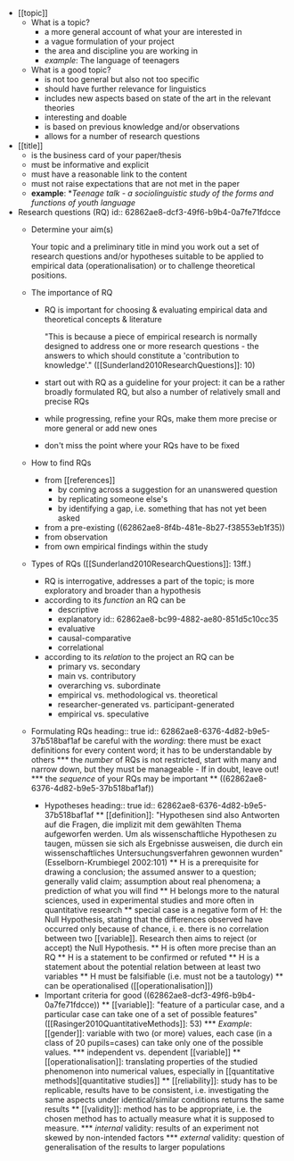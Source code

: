 - [[topic]]
	- What is a topic?
		- a more general account of what your are interested in
		- a vague formulation of your project
		- the area and discipline you are working in
		- *example*: The language of teenagers
	- What is a good topic?
		- is not too general but also not too specific
		- should have further relevance for linguistics
		- includes new aspects based on state of the art in the relevant theories
		- interesting and doable
		- is based on previous knowledge and/or observations
		- allows for a number of research questions
- [[title]]
	- is the business card of your paper/thesis
	- must be informative and explicit
	- must have a reasonable link to the content
	- must not raise expectations that are not met in the paper
	- **example**: **Teenage talk - a sociolinguistic study of the forms and functions of youth language*
- Research questions (RQ)
  id:: 62862ae8-dcf3-49f6-b9b4-0a7fe71fdcce
	- Determine your aim(s)
	  
	    Your topic and a preliminary title in mind you work out a set of research questions and/or hypotheses suitable to be applied to empirical data (operationalisation) or to challenge theoretical positions.
	- The importance of RQ
		- RQ is important for choosing & evaluating empirical data and theoretical concepts & literature 
		  
		    "This is because a piece of empirical research is normally designed to address one or more research questions - the answers to which should constitute a 'contribution to knowledge'." ([[Sunderland2010ResearchQuestions]]: 10)
		- start out with RQ as a guideline for your project: it can be a rather broadly formulated RQ, but also a number of relatively small and precise RQs
		- while progressing, refine your RQs, make them more precise or more general or add new ones
		- don't miss the point where your RQs have to be fixed
	- How to find RQs
		- from [[references]]
			- by coming across a suggestion for an unanswered question
			- by replicating someone else's
			- by identifying a gap, i.e. something that has not yet been asked
		- from a pre-existing ((62862ae8-8f4b-481e-8b27-f38553eb1f35))
		- from observation
		- from own empirical findings within the study
	- Types of RQs ([[Sunderland2010ResearchQuestions]]: 13ff.)
		- RQ is interrogative, addresses a part of the topic; is more exploratory and broader than a hypothesis
		- according to its *function* an RQ can be
			- descriptive
			- explanatory
			              id:: 62862ae8-bc99-4882-ae80-851d5c10cc35
			- evaluative
			- causal-comparative
			- correlational
		- according to its *relation* to the project an RQ can be
			- primary vs. secondary
			- main vs. contributory
			- overarching vs. subordinate
			- empirical vs. methodological vs. theoretical
			- researcher-generated vs. participant-generated
			- empirical vs. speculative
	- Formulating RQs
	  heading:: true
	  id:: 62862ae8-6376-4d82-b9e5-37b518baf1af
	   be careful with the *wording*: there must be exact definitions for every content word; it has to be understandable by others
	  *** the *number* of RQs is not restricted, start with many and narrow down, but they must be manageable - If in doubt, leave out!
	  *** the *sequence* of your RQs may be important
	  ** ((62862ae8-6376-4d82-b9e5-37b518baf1af))
	  * Hypotheses
	  heading:: true
	  id:: 62862ae8-6376-4d82-b9e5-37b518baf1af
	  ** [[definition]]: "Hypothesen sind also Antworten auf die Fragen, die implizit mit dem gewählten Thema aufgeworfen werden. Um als wissenschaftliche Hypothesen zu taugen, müssen sie sich als Ergebnisse ausweisen, die durch ein wissenschaftliches Untersuchungsverfahren gewonnen wurden" (Esselborn-Krumbiegel 2002:101)
	  ** H is a prerequisite for drawing a conclusion; the assumed answer to a question; generally valid claim; assumption about real phenomena; a prediction of what you will find
	  ** H belongs more to the natural sciences, used in experimental studies and more often in quantitative research
	  ** special case is a negative form of H: the Null Hypothesis, stating that the differences observed have occurred only because of chance, i. e. there is no correlation between two [[variable]]. Research then aims to reject (or accept) the Null Hypothesis.
	  ** H is often more precise than an RQ
	  ** H is a statement to be confirmed or refuted
	  ** H is a statement about the potential relation between at least two variables
	  ** H must be falsifiable (i.e. must not be a tautology)
	  ** can be operationalised ([[operationalisation]])
	  * Important criteria for good ((62862ae8-dcf3-49f6-b9b4-0a7fe71fdcce))
	  ** [[variable]]: "feature of a particular case, and a particular case can take one of a set of possible features" ([[Rasinger2010QuantitativeMethods]]: 53)
	  *** *Example*: [[gender]]: variable with two (or more) values, each case (in a class of 20 pupils=cases) can take only one of the possible values.
	  *** independent vs. dependent [[variable]]
	  ** [[operationalisation]]: translating properties of the studied phenomenon into numerical values, especially in [[quantitative methods][quantitative studies]]
	  ** [[reliability]]: study has to be replicable, results have to be consistent, i.e. investigating the same aspects under identical/similar conditions returns the same results
	  ** [[validity]]: method has to be appropriate, i.e. the chosen method has to actually measure what it is supposed to measure.
	  *** *internal* validity: results of an experiment not skewed by non-intended factors
	  *** *external* validity: question of generalisation of the results to larger populations